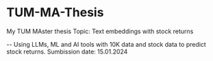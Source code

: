 # TUM-MA-Thesis
 My TUM MAster thesis
Topic: Text embeddings with stock returns

-- Using LLMs, ML and AI tools with 10K data and stock data to predict stock returns. 
Sumbission date: 15.01.2024

